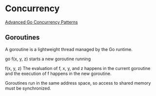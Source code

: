 # Concurrency

[Advanced Go Concurrency Patterns](https://www.youtube.com/watch?v=QDDwwePbDtw)

## Goroutines

A goroutine is a lightweight thread managed by the Go runtime.

go f(x, y, z)
starts a new goroutine running

f(x, y, z)
The evaluation of f, x, y, and z happens in the current goroutine and the execution of f happens in the new goroutine.

Goroutines run in the same address space, so access to shared memory must be synchronized.

